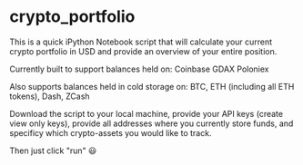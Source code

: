 # crypto_portfolio

This is a quick iPython Notebook script that will calculate your current crypto portfolio in USD and provide an overview of your entire position. 

Currently built to support balances held on:
Coinbase
GDAX
Poloniex

Also supports balances held in cold storage on:
BTC,
ETH (including all ETH tokens),
Dash,
ZCash

Download the script to your local machine, provide your API keys (create view only keys), provide all addresses where you currently store funds, and specificy which crypto-assets you would like to track. 

Then just click "run" 😃
